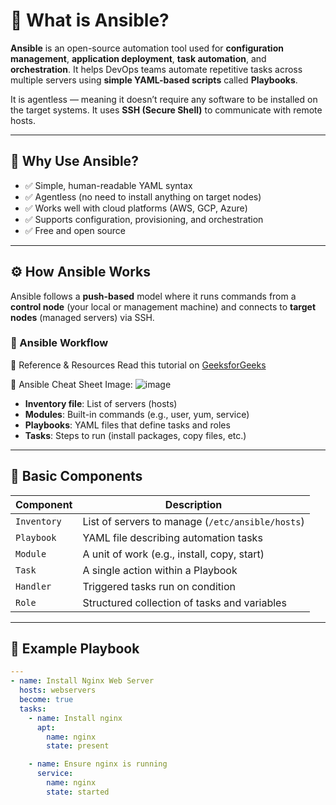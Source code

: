 
# 🤖 What is Ansible?

**Ansible** is an open-source automation tool used for **configuration management**, **application deployment**, **task automation**, and **orchestration**. It helps DevOps teams automate repetitive tasks across multiple servers using **simple YAML-based scripts** called **Playbooks**.

It is agentless — meaning it doesn’t require any software to be installed on the target systems. It uses **SSH (Secure Shell)** to communicate with remote hosts.

---

## 🚀 Why Use Ansible?

- ✅ Simple, human-readable YAML syntax
- ✅ Agentless (no need to install anything on target nodes)
- ✅ Works well with cloud platforms (AWS, GCP, Azure)
- ✅ Supports configuration, provisioning, and orchestration
- ✅ Free and open source

---

## ⚙️ How Ansible Works

Ansible follows a **push-based** model where it runs commands from a **control node** (your local or management machine) and connects to **target nodes** (managed servers) via SSH.

### 🔄 Ansible Workflow



📖 Reference & Resources
Read this tutorial on [GeeksforGeeks](https://www.geeksforgeeks.org/devops/create-user-using-ansible-playbook/)


🧠 Ansible Cheat Sheet Image:
![image](https://media.geeksforgeeks.org/wp-content/uploads/20240417114541/Ansible-cheat-sheet.gif)


- **Inventory file**: List of servers (hosts)
- **Modules**: Built-in commands (e.g., user, yum, service)
- **Playbooks**: YAML files that define tasks and roles
- **Tasks**: Steps to run (install packages, copy files, etc.)

---

## 📂 Basic Components

| Component     | Description                                 |
|---------------|---------------------------------------------|
| `Inventory`   | List of servers to manage (`/etc/ansible/hosts`) |
| `Playbook`    | YAML file describing automation tasks       |
| `Module`      | A unit of work (e.g., install, copy, start) |
| `Task`        | A single action within a Playbook           |
| `Handler`     | Triggered tasks run on condition            |
| `Role`        | Structured collection of tasks and variables|

---

## 🧪 Example Playbook

```yaml
---
- name: Install Nginx Web Server
  hosts: webservers
  become: true
  tasks:
    - name: Install nginx
      apt:
        name: nginx
        state: present

    - name: Ensure nginx is running
      service:
        name: nginx
        state: started

